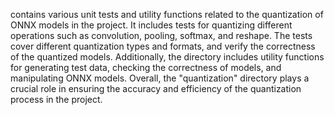 contains various unit tests and utility functions related to the quantization of ONNX models in the project. It includes tests for quantizing different operations such as convolution, pooling, softmax, and reshape. The tests cover different quantization types and formats, and verify the correctness of the quantized models. Additionally, the directory includes utility functions for generating test data, checking the correctness of models, and manipulating ONNX models. Overall, the "quantization" directory plays a crucial role in ensuring the accuracy and efficiency of the quantization process in the project.
